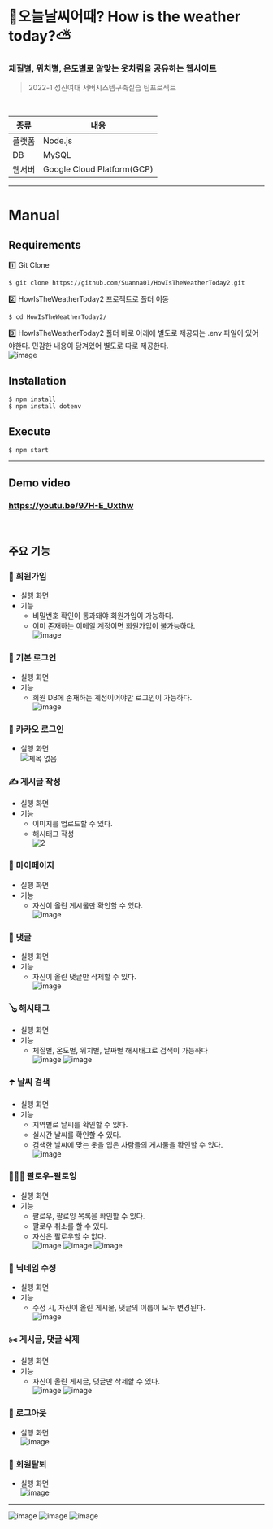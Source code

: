 # 🌈오늘날씨어때? How is the weather today?⛅

<h3>체질별, 위치별, 온도별로 알맞는 옷차림을 공유하는 웹사이트</h3>

> 2022-1 성신여대 서버시스템구축실습 팀프로젝트

</br>

|종류|내용|
|------|---|
|플랫폼|Node.js|
|DB|MySQL|
|웹서버|Google Cloud Platform(GCP)|

***
<h1>Manual</h1>

<h2>Requirements</h2>
1️⃣ Git Clone </br>

```
$ git clone https://github.com/Suanna01/HowIsTheWeatherToday2.git
```

2️⃣ HowIsTheWeatherToday2 프로젝트로 폴더 이동

```
$ cd HowIsTheWeatherToday2/
```
3️⃣ HowIsTheWeatherToday2 폴더 바로 아래에 별도로 제공되는 .env 파일이 있어야한다. 민감한 내용이 담겨있어 별도로 따로 제공한다. </br> 
![image](https://user-images.githubusercontent.com/86403488/174435785-643687a7-8d45-4c27-afed-0adf8b5f3378.png)


<h2>Installation </h2>

```
$ npm install
$ npm install dotenv
```

<h2>Execute</h2>

```
$ npm start
```

***

<h2>Demo video</h2>

### https://youtu.be/97H-E_Uxthw

</br>

<h2>주요 기능</h2>

### 🔐 회원가입
- 실행 화면</br>
- 기능 
  - 비밀번호 확인이 통과돼야 회원가입이 가능하다.
  - 이미 존재하는 이메일 계정이면 회원가입이 불가능하다.</br>
![image](https://user-images.githubusercontent.com/86403488/173875303-2d65d8c8-4f9b-49b4-ba66-b280987f0b9a.png)

### 🔐 기본 로그인
- 실행 화면</br>
- 기능 
  - 회원 DB에 존재하는 계정이어야만 로그인이 가능하다.</br>
![image](https://user-images.githubusercontent.com/86403488/173873537-57b2379a-610d-4121-adaa-e359d708c264.png)

### 💛 카카오 로그인
- 실행 화면</br>
![제목 없음](https://user-images.githubusercontent.com/86403488/173873947-a90e00b5-6e20-4033-958f-aac7eb20326e.png)

### ✍️ 게시글 작성
- 실행 화면</br>
- 기능 
  - 이미지를 업로드할 수 있다.
  - 해시태그 작성</br>
![2](https://user-images.githubusercontent.com/86403488/173874155-53e4da6b-8cb0-41e0-841c-82d65444eb5c.png)

### 👩 마이페이지
- 실행 화면</br>
- 기능 
  - 자신이 올린 게시물만 확인할 수 있다.</br>
![image](https://user-images.githubusercontent.com/86403488/173876642-f7efb26a-e63c-4183-8959-c47f335d5046.png)

### 💌 댓글
- 실행 화면
- 기능 
  - 자신이 올린 댓글만 삭제할 수 있다.</br>
![image](https://user-images.githubusercontent.com/86403488/173874961-1fd95798-fd0a-4eeb-b015-68e54b68eb30.png)

### 🪕 해시태그 
- 실행 화면
- 기능 
  - 체질별, 온도별, 위치별, 날짜별 해시태그로 검색이 가능하다</br>
![image](https://user-images.githubusercontent.com/86403488/173875640-7c34134c-d1ef-48bb-a2f6-e67b9efbf744.png)
![image](https://user-images.githubusercontent.com/86403488/173876254-3eee6e84-1625-4a13-85c5-354d206ea882.png)

### ☂️ 날씨 검색 
- 실행 화면</br>
- 기능 
  - 지역별로 날씨를 확인할 수 있다.
  - 실시간 날씨를 확인할 수 있다.
  - 검색한 날씨에 맞는 옷을 입은 사람들의 게시물을 확인할 수 있다.</br>
![image](https://user-images.githubusercontent.com/86403488/173876735-cc1434e1-561f-4265-947a-db414f0c7084.png)

### 👩‍👩‍👧 팔로우-팔로잉
- 실행 화면</br>
- 기능 
  - 팔로우, 팔로잉 목록을 확인할 수 있다.
  - 팔로우 취소를 할 수 있다.
  - 자신은 팔로우할 수 없다.</br>
![image](https://user-images.githubusercontent.com/86403488/173876859-aa9a0899-2727-400c-8aeb-d1b573249e9c.png)
![image](https://user-images.githubusercontent.com/86403488/173876927-f405626c-af81-4cd1-9313-b2fa71b2f4a4.png)
![image](https://user-images.githubusercontent.com/86403488/173877226-4ffc2051-392b-4d6a-8911-b9a2d807a8a3.png)

### 🔨 닉네임 수정
- 실행 화면</br>
- 기능 
  - 수정 시, 자신이 올린 게시물, 댓글의 이름이 모두 변경된다.</br>
![image](https://user-images.githubusercontent.com/86403488/173877285-a6ea3b77-70ee-4e89-ab23-e67f8e8c5518.png)

### ✂️ 게시글, 댓글 삭제
- 실행 화면</br>
- 기능 
  - 자신이 올린 게시글, 댓글만 삭제할 수 있다.</br>
![image](https://user-images.githubusercontent.com/86403488/173877498-ae6c3730-e9fc-48ce-9fed-2a475a9b5557.png)
![image](https://user-images.githubusercontent.com/86403488/173877560-132069c1-b986-47e6-8c53-a4393efe2523.png)

### 👋 로그아웃
- 실행 화면</br>
![image](https://user-images.githubusercontent.com/86403488/173877673-3c3a31b2-b9d3-4ef8-a73e-2d35ebf6cc25.png)

### 🙅 회원탈퇴
- 실행 화면</br>
![image](https://user-images.githubusercontent.com/86403488/173877838-3c6768d6-d992-46e0-b137-4231d68e0c87.png)

***

![image](https://user-images.githubusercontent.com/86403488/173384508-909ccbaf-9aa6-4bb7-80cb-55745dfb1b0e.png)
![image](https://user-images.githubusercontent.com/86403488/173384544-79fa1594-0eb3-4aa1-978b-e5e3477e512b.png)
![image](https://user-images.githubusercontent.com/86403488/173384578-1bda9b97-b14c-4844-8c29-e2f59bbd47f9.png)
